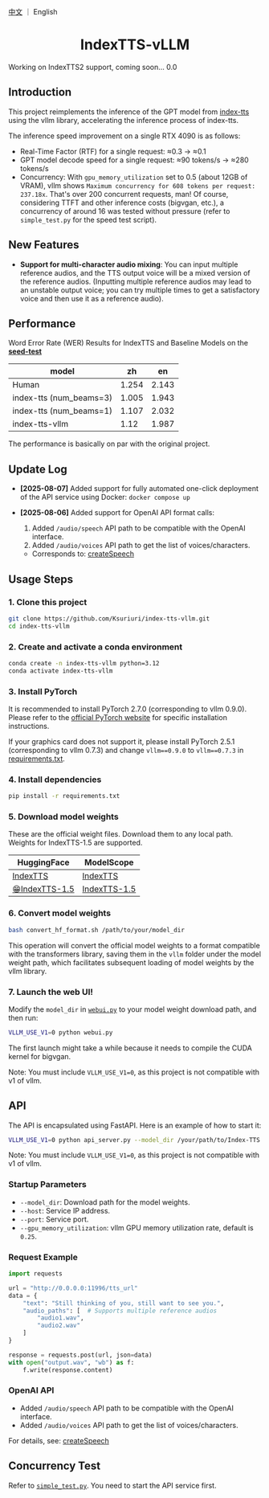<a href="README.md">中文</a> ｜ English

<div align="center">

# IndexTTS-vLLM
</div>

Working on IndexTTS2 support, coming soon... 0.0

## Introduction
This project reimplements the inference of the GPT model from [index-tts](https://github.com/index-tts/index-tts) using the vllm library, accelerating the inference process of index-tts.

The inference speed improvement on a single RTX 4090 is as follows:
- Real-Time Factor (RTF) for a single request: ≈0.3 -> ≈0.1
- GPT model decode speed for a single request: ≈90 tokens/s -> ≈280 tokens/s
- Concurrency: With `gpu_memory_utilization` set to 0.5 (about 12GB of VRAM), vllm shows `Maximum concurrency for 608 tokens per request: 237.18x`. That's over 200 concurrent requests, man! Of course, considering TTFT and other inference costs (bigvgan, etc.), a concurrency of around 16 was tested without pressure (refer to `simple_test.py` for the speed test script).

## New Features
- **Support for multi-character audio mixing**: You can input multiple reference audios, and the TTS output voice will be a mixed version of the reference audios. (Inputting multiple reference audios may lead to an unstable output voice; you can try multiple times to get a satisfactory voice and then use it as a reference audio).

## Performance
Word Error Rate (WER) Results for IndexTTS and Baseline Models on the [**seed-test**](https://github.com/BytedanceSpeech/seed-tts-eval)

| model                   | zh    | en    |
| ----------------------- | ----- | ----- |
| Human                   | 1.254 | 2.143 |
| index-tts (num_beams=3) | 1.005 | 1.943 |
| index-tts (num_beams=1) | 1.107 | 2.032 |
| index-tts-vllm          | 1.12  | 1.987 |

The performance is basically on par with the original project.

## Update Log

- **[2025-08-07]** Added support for fully automated one-click deployment of the API service using Docker: `docker compose up`

- **[2025-08-06]** Added support for OpenAI API format calls:
    1. Added `/audio/speech` API path to be compatible with the OpenAI interface.
    2. Added `/audio/voices` API path to get the list of voices/characters.
    - Corresponds to: [createSpeech](https://platform.openai.com/docs/api-reference/audio/createSpeech)

## Usage Steps

### 1. Clone this project
```bash
git clone https://github.com/Ksuriuri/index-tts-vllm.git
cd index-tts-vllm
```


### 2. Create and activate a conda environment
```bash
conda create -n index-tts-vllm python=3.12
conda activate index-tts-vllm
```


### 3. Install PyTorch

It is recommended to install PyTorch 2.7.0 (corresponding to vllm 0.9.0). Please refer to the [official PyTorch website](https://pytorch.org/get-started/locally/) for specific installation instructions.

If your graphics card does not support it, please install PyTorch 2.5.1 (corresponding to vllm 0.7.3) and change `vllm==0.9.0` to `vllm==0.7.3` in [requirements.txt](requirements.txt).


### 4. Install dependencies
```bash
pip install -r requirements.txt
```


### 5. Download model weights

These are the official weight files. Download them to any local path. Weights for IndexTTS-1.5 are supported.

| **HuggingFace**                                          | **ModelScope** |
|----------------------------------------------------------|----------------------------------------------------------|
| [IndexTTS](https://huggingface.co/IndexTeam/Index-TTS) | [IndexTTS](https://modelscope.cn/models/IndexTeam/Index-TTS) |
| [😁IndexTTS-1.5](https://huggingface.co/IndexTeam/IndexTTS-1.5) | [IndexTTS-1.5](https://modelscope.cn/models/IndexTeam/IndexTTS-1.5) |

### 6. Convert model weights

```bash
bash convert_hf_format.sh /path/to/your/model_dir
```

This operation will convert the official model weights to a format compatible with the transformers library, saving them in the `vllm` folder under the model weight path, which facilitates subsequent loading of model weights by the vllm library.

### 7. Launch the web UI!
Modify the `model_dir` in [`webui.py`](webui.py) to your model weight download path, and then run:

```bash
VLLM_USE_V1=0 python webui.py
```
The first launch might take a while because it needs to compile the CUDA kernel for bigvgan.

Note: You must include `VLLM_USE_V1=0`, as this project is not compatible with v1 of vllm.


## API

The API is encapsulated using FastAPI. Here is an example of how to start it:

```bash
VLLM_USE_V1=0 python api_server.py --model_dir /your/path/to/Index-TTS --port 11996
```

Note: You must include `VLLM_USE_V1=0`, as this project is not compatible with v1 of vllm.

### Startup Parameters
- `--model_dir`: Download path for the model weights.
- `--host`: Service IP address.
- `--port`: Service port.
- `--gpu_memory_utilization`: vllm GPU memory utilization rate, default is `0.25`.

### Request Example
```python
import requests

url = "http://0.0.0.0:11996/tts_url"
data = {
    "text": "Still thinking of you, still want to see you.",
    "audio_paths": [  # Supports multiple reference audios
        "audio1.wav",
        "audio2.wav"
    ]
}

response = requests.post(url, json=data)
with open("output.wav", "wb") as f:
    f.write(response.content)
```

### OpenAI API
- Added `/audio/speech` API path to be compatible with the OpenAI interface.
- Added `/audio/voices` API path to get the list of voices/characters.

For details, see: [createSpeech](https://platform.openai.com/docs/api-reference/audio/createSpeech)

## Concurrency Test
Refer to [`simple_test.py`](simple_test.py). You need to start the API service first.

